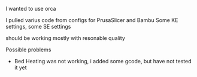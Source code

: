 I wanted to use orca

I pulled varius code from configs for PrusaSlicer and Bambu
Some KE settings, some SE settings

should be working mostly with resonable quality

Possible problems
- Bed Heating was not working, i added some gcode, but have not tested it yet
